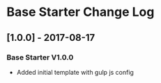 # Base Starter Change Log


## [1.0.0] - 2017-08-17
### Base Starter V1.0.0
- Added initial template with gulp js config